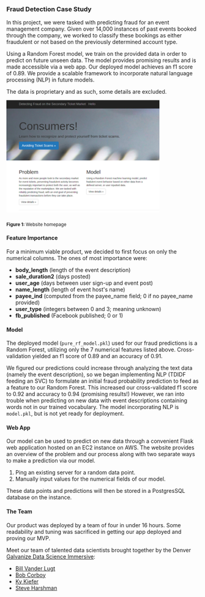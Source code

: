 ### Fraud Detection Case Study

In this project, we were tasked with predicting fraud for an event management
company. Given over 14,000 instances of past events booked through the company,
we worked to classify these bookings as either fraudulent or not based on the
previously determined account type.

Using a Random Forest model, we train on the provided data in order to predict
on future unseen data. The model provides promising results and is made accessible via a web app. Our deployed model achieves an f1 score of 0.89. We provide a scalable framework to incorporate natural language processing (NLP) in future models.

The data is proprietary and as such, some details are excluded.

<img alt="Website Screenshot" src="images/website.png" width='400'>

<sub><b>Figure 1: </b> Website homepage </sub> 

#### Feature Importance

For a minimum viable product, we decided to first focus on only the
numerical columns. The ones of most importance were:

* **body_length** (length of the event description)
* **sale_duration2** (days posted)
* **user_age** (days between user sign-up and event post)
* **name_length** (length of event host's name)
* **payee_ind** (computed from the payee_name field; 0 if no payee_name provided)
* **user_type** (integers between 0 and 3; meaning unknown)
* **fb_published** (Facebook published; 0 or 1)

#### Model

The deployed model (`pure_rf_model.pkl`) used for our fraud predictions is a Random Forest, utilizing
only the 7 numerical features listed above. Cross-validation yielded an f1 score of 0.89 and an accuracy of 0.91.

We figured our predictions could increase through analyzing the text data (namely the event description), so we began implementing NLP (TDIDF feeding an SVC) to formulate an initial fraud probability prediction to feed as a feature to our Random Forest. This increased our cross-validated f1 score to 0.92 and accuracy to 0.94 (promising results!) However, we ran into trouble when predicting on new data with event descriptions containing words not in our trained vocabulary. The model incorporating NLP is `model.pkl`, but is not yet ready for deployment.

#### Web App

Our model can be used to predict on new data through a convenient Flask web application hosted on
an EC2 instance on AWS. The website provides an overview of the problem and our process along with two separate ways to make a prediction via our
model.

1. Ping an existing server for a random data point.
2. Manually input values for the numerical fields of our model.

These data points and predictions will then be stored in a PostgresSQL database on the instance.

#### The Team

Our product was deployed by a team of four in under 16 hours. Some readability and tuning was sacrificed in getting our app deployed and proving our MVP.

Meet our team of talented data scientists brought together by the Denver [Galvanize Data Science Immersive](https://www.galvanize.com/denver-golden-triangle/data-science#outcomes):

* [Bill Vander Lugt](https://www.linkedin.com/in/bill-vander-lugt/)
* [Bob Corboy](https://www.linkedin.com/in/roberttcorboy/)
* [Ky Kiefer](https://www.linkedin.com/in/kykiefer/)
* [Steve Harshman](https://www.linkedin.com/in/starshman/)
